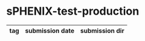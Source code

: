 # sPHENIX-test-production
|tag     |submission date   |submission dir    |
|--------|------------------|------------------|

